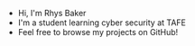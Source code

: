 - Hi, I'm Rhys Baker
- I'm a student learning cyber security at TAFE
- Feel free to browse my projects on GitHub!

<!---
Rhys-Baker/Rhys-Baker is a ✨ special ✨ repository because its `README.md` (this file) appears on your GitHub profile.
You can click the Preview link to take a look at your changes.
--->
